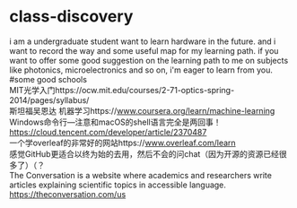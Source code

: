 # class-discovery
i am a undergraduate student want to learn hardware in the future. and i want to record the way and some useful map for my learning path.
if you want to offer some good suggestion on the learning path to me on subjects like photonics, microelectronics and so on, i'm eager to learn from you.<br>
#some good schools<br>
MIT光学入门https://ocw.mit.edu/courses/2-71-optics-spring-2014/pages/syllabus/<br>
斯坦福吴恩达 机器学习https://www.coursera.org/learn/machine-learning<br>
Windows命令行—注意和macOS的shell语言完全是两回事！https://cloud.tencent.com/developer/article/2370487<br>
一个学overleaf的非常好的网站https://www.overleaf.com/learn<br>
感觉GitHub更适合以终为始的去用，然后不会的问chat（因为开源的资源已经很多了）（？<br>
The Conversation is a website where academics and researchers write articles explaining scientific topics in accessible language. https://theconversation.com/us<br>
